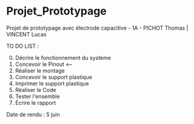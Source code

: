 # Projet_Prototypage
Projet de prototypage avec électrode capacitive - 1A - PICHOT Thomas | VINCENT Lucas

TO DO LIST : 

0. Décrire le fonctionnement du système
1. Concevoir le Pinout <--
2. Réaliser le montage
3. Concevoir le support plastique
4. Imprimer le support plastique
5. Réaliser le Code
6. Tester l'ensemble
7. Écrire le rapport

Date de rendu : 5 juin